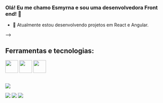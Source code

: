 ### Olá! Eu me chamo Esmyrna e sou uma desenvolvedora Front end! 👋


- 🔭 Atualmente estou desenvolvendo projetos em React e Angular.
 
-->
## Ferramentas e tecnologias:
<div>
<img src="https://cdn.jsdelivr.net/gh/devicons/devicon/icons/typescript/typescript-original.svg" width="40" height="40" />        
<img src="https://cdn.jsdelivr.net/gh/devicons/devicon/icons/react/react-original.svg" width="40" height="40"  />
<img src="https://cdn.jsdelivr.net/gh/devicons/devicon/icons/angularjs/angularjs-original.svg" width="40" height="40" />
</div>                  


 
    
  ##
    
   
  <a href="https://instagram.com/esmyrna__" target="_blank"><img src="https://img.shields.io/badge/-Instagram-%23E4405F?style=for-the-badge&logo=instagram&logoColor=white" target="_blank"></a>

  <a href = "Esmyrnaoliveira13@gmail.com"><img src="https://img.shields.io/badge/-Gmail-%23333?style=for-the-badge&logo=gmail&logoColor=white" target="_blank"></a>
  <a href="https://www.linkedin.com/in/esmyrna-oliveira-cavalcanti-452bb9212/" target="_blank"><img src="https://img.shields.io/badge/-LinkedIn-%230077B5?style=for-the-badge&logo=linkedin&logoColor=white" target="_blank"></a> 
   <a href="https://api.whatsapp.com/send?phone=5581993925428"><img src="https://img.shields.io/badge/WhatsApp-25D366?style=for-the-badge&logo=whatsapp&logoColor=white" target="_blank"></a>
    </div> 
